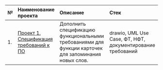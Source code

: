 
|№|Наименование проекта|Описание|Стек| 
|:-|:-|:-|:-|
|1.| [Проект 1. Спецификация требований к ПО](https://github.com/KirillZavarzin/Portfolio/tree/308e8469ba14818f8fdab78190526a7cb0776580/Project1)|Дополнить спецификацию функциональными требованиями для функции карточек для запоминания новых слов. | drawio, UML Use Case, ФТ, НФТ, документирование требований|
